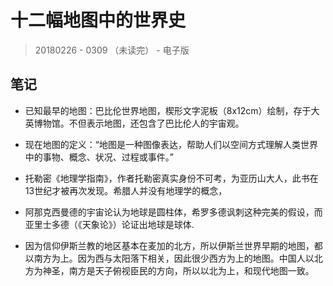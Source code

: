 # 十二幅地图中的世界史

> 20180226 - 0309 （未读完） - 电子版

## 笔记

- 已知最早的地图：巴比伦世界地图，楔形文字泥板（8x12cm）绘制，存于大英博物馆。不但表示地图，还包含了巴比伦人的宇宙观。
- 现在地图的定义：“地图是一种图像表达，帮助人们以空间方式理解人类世界中的事物、概念、状况、过程或事件。”

- 托勒密《地理学指南》，作者托勒密真实身份不可考，为亚历山大人，此书在13世纪才被再次发现。希腊人并没有地理学的概念，
- 阿那克西曼德的宇宙论认为地球是圆柱体，希罗多德讽刺这种完美的假设，而亚里士多德（《天象论》）论证出地球是球体.

- 因为信仰伊斯兰教的地区基本在麦加的北方，所以伊斯兰世界早期的地图，都以南方为上。因为西与太阳落下相关，因此很少西方为上的地图。中国人以北方为神圣，南方是天子俯视臣民的方向，所以以北为上，和现代地图一致。